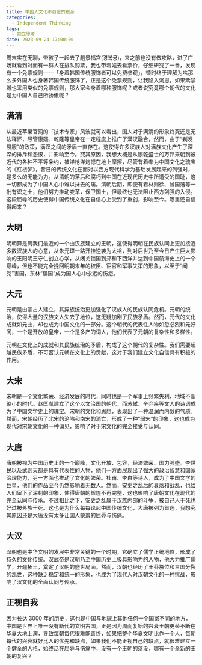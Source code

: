 ```yaml
---
title: 中国人文化不自信的根源
categories:
  - Independent Thinking
tags:
  - 独立思考
date: 2023-09-24 17:00:00
---
```


周末实在无聊，带孩子一起去了趟景福宫(경복궁)，来之前也没有做攻略，进了广场就看到对面有一群人在排队购票，我也带着娃去看票价，仔细研究了一番，发现有一个免票规则——「身着韩国传统服饰者可以免费参观」，顿时终于理解为啥那么多外国人也身著韩国传统服饰了，正是这个免票规则，让我陷入沉思，如果紫禁城也采用类似的免票规则，那大家会身着哪种服饰呢？或者说究竟哪个朝代的文化是为中国人自己所骄傲呢？

## 满清

从最近苹果官网的「技术专家」风波就可以看出，国人对于满清的形象终究还是无法释怀，尽管康熙、乾隆等皇帝在一定程度上推广了满汉融合，然而，由于“剃发易服”的政策，满汉之间的矛盾一直存在。这使得许多汉族人对满族文化产生了深深的排斥和怨恨，并影响至今。究其原因，我想大概是从康乾盛世的万邦来朝到被近代的各种不平等条约，被洋枪洋炮摁在地上摩擦，尽管有着奉为中国文化之瑰宝的《红楼梦》，昔日的传统文化在面对以西方现代科学为基础发展起来的列强时，是多么的无能为力。从清朝的落后和腐朽到中国在近现代历史中所遭受的国耻，这一切都成为了中国人心中难以抹去的痛。清朝后期，即便有着林则徐、曾国藩等一批有识之士，他们努力推动变革，保卫国土，但最终也无法阻止西方列强的入侵。这段屈辱的历史使得中国传统文化在自信心上受到了重创，影响至今。哪里还自信得起来？

## 大明

明朝算是离我们最近的一个由汉族建立的王朝，这使得明朝在民族认同上更加接近多数汉族人的心意，从朱元璋一路开挂逆袭为太祖，到对后世乃至今日产生巨大影响的王阳明王守仁创立心学，从闭关锁国到郑和下西洋并达到中国航海史上的一个巅峰，但也不能完全挽回明朝末年的权臣、宦官和军事失策的形象，以至于“阉党”害国，东林“误国”成为国人心中永远的伤疤。

## 大元

元朝是由蒙古人建立，其异族统治更加强化了汉族人的民族认同危机。元朝的统治，使得大量的汉族文人失去了地位，这无疑加剧了民族矛盾。然而，元代的文化成就如元曲，却也成为中国文化的一部分。这个朝代的代表性人物如忽必烈和元好问，一个是开放的皇帝，一个是多产的词人，他们代表了元朝的复杂性和多样性。

元朝在文化上的成就和其民族统治的矛盾，构成了这个朝代的复杂性。我们需要超越民族矛盾，不可否认元朝在文化上的贡献，这对于我们建立文化自信具有积极的作用。

## 大宋

宋朝是一个文化繁荣、经济发展的时代，同时也是一个军事上频繁失利、地域不断缩小的时代。赵匡胤建立了这个以文治国的朝代，而苏轼、辛弃疾等文人的诗词成为了中国文学史上的瑰宝。宋朝的文化和思想，表现出了一种温润而内敛的气质。然而，宋朝经历了北宋的沦陷和南宋的消亡，形成了一种“弱宋”的印象，这也成为现代对宋朝文化的一种偏见，影响了对于宋文化的完全接受与认同。


## 大唐

唐朝被视为中国历史上的一个巅峰，文化开放、包容，经济繁荣、国力强盛。李世民以及武则天都是具有代表性的人物，他们一方面展现出了强大的政治智慧和国家治理能力，另一方面也推动了文化的繁荣。杜甫、李白等诗人，成为了中国文学的巨星，他们的作品至今仍然影响着无数人。然而，安史之乱后的衰落和战乱，也给人们留下了深刻的印象，使得唐朝的辉煌不再完整，这也影响了唐朝文化在现代的完全认同与传承。不过相比之下，安史之乱属于汉族内部的斗争，被自己人干死也好过被外族干死。这也是为什么每每论起中国传统文化，大唐被列为首选，我想究其原因还是大唐没有太多让国人蒙羞的屈辱与伤痛。

## 大汉

汉朝也是中华文明的发展中非常关键的一个时期，它确立了儒学正统地位，形成了持久的文化传统。汉武帝是汉朝乃至中国历史上极具影响力的人物，他大力推广儒学，开疆拓土，奠定了汉朝的盛世局面。然而，汉朝也经历了王莽篡位和三国分裂的乱世，这种缺乏稳定和统一的形象，也成为了现代人对汉朝文化的一种挑战，影响了汉文化的全面认同与传承。

## 正视自我

因为长达 3000 年的历史，这也是中国与地球上其他任何一个国家不同的地方，中国是世界上唯一没有断代的文明古国，正是因为周而复始的兴衰王朝更替不断在华夏大地上演，导致每朝每代很难能善终，如果把整个华夏文明比作一个人，每朝每代的兴衰就好比人的优先和缺点，如果我们不能正视自己的缺点，就很难建立一个健全的人格，始终活在屈辱与伤痛中，没有一个王朝的落没，哪有一个全新的王朝的复兴？


